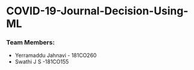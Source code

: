 # COVID-19-Journal-Decision-Using-ML

### Team Members:
* Yerramaddu Jahnavi - 181CO260 
* Swathi J S -181CO155
